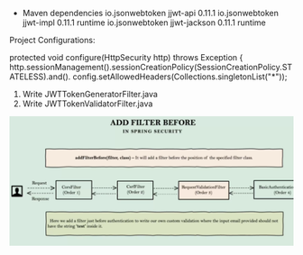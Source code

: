 * Maven dependencies
  <dependency>
  <groupId>io.jsonwebtoken</groupId>
  <artifactId>jjwt-api</artifactId>
  <version>0.11.1</version>
  </dependency>
  <dependency>
  <groupId>io.jsonwebtoken</groupId>
  <artifactId>jjwt-impl</artifactId>
  <version>0.11.1</version>
  <scope>runtime</scope>
  </dependency>
  <dependency>
  <groupId>io.jsonwebtoken</groupId>
  <artifactId>jjwt-jackson</artifactId>
  <version>0.11.1</version>
  <scope>runtime</scope>
  </dependency>

Project Configurations:

protected void configure(HttpSecurity http) throws Exception {
http.sessionManagement().sessionCreationPolicy(SessionCreationPolicy.STATELESS).and().
config.setAllowedHeaders(Collections.singletonList("*"));

1) Write JWTTokenGeneratorFilter.java
2) Write JWTTokenValidatorFilter.java


![plot](./filterchain.png)

